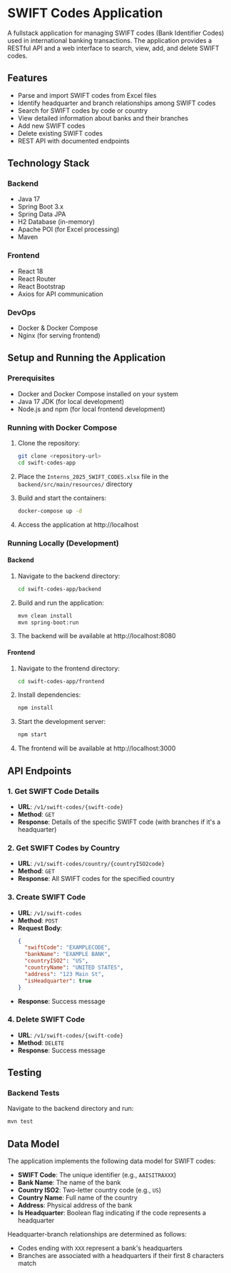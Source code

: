 # SWIFT Codes Application

A fullstack application for managing SWIFT codes (Bank Identifier Codes) used in international banking transactions. The application provides a RESTful API and a web interface to search, view, add, and delete SWIFT codes.

## Features

- Parse and import SWIFT codes from Excel files
- Identify headquarter and branch relationships among SWIFT codes
- Search for SWIFT codes by code or country
- View detailed information about banks and their branches
- Add new SWIFT codes
- Delete existing SWIFT codes
- REST API with documented endpoints

## Technology Stack

### Backend
- Java 17
- Spring Boot 3.x
- Spring Data JPA
- H2 Database (in-memory)
- Apache POI (for Excel processing)
- Maven

### Frontend
- React 18
- React Router
- React Bootstrap
- Axios for API communication

### DevOps
- Docker & Docker Compose
- Nginx (for serving frontend)


## Setup and Running the Application

### Prerequisites
- Docker and Docker Compose installed on your system
- Java 17 JDK (for local development)
- Node.js and npm (for local frontend development)

### Running with Docker Compose

1. Clone the repository:
   ```bash
   git clone <repository-url>
   cd swift-codes-app
   ```

2. Place the `Interns_2025_SWIFT_CODES.xlsx` file in the `backend/src/main/resources/` directory

3. Build and start the containers:
   ```bash
   docker-compose up -d
   ```

4. Access the application at http://localhost

### Running Locally (Development)

#### Backend

1. Navigate to the backend directory:
   ```bash
   cd swift-codes-app/backend
   ```

2. Build and run the application:
   ```bash
   mvn clean install
   mvn spring-boot:run
   ```

3. The backend will be available at http://localhost:8080

#### Frontend

1. Navigate to the frontend directory:
   ```bash
   cd swift-codes-app/frontend
   ```

2. Install dependencies:
   ```bash
   npm install
   ```

3. Start the development server:
   ```bash
   npm start
   ```

4. The frontend will be available at http://localhost:3000

## API Endpoints

### 1. Get SWIFT Code Details

- **URL**: `/v1/swift-codes/{swift-code}`
- **Method**: `GET`
- **Response**: Details of the specific SWIFT code (with branches if it's a headquarter)

### 2. Get SWIFT Codes by Country

- **URL**: `/v1/swift-codes/country/{countryISO2code}`
- **Method**: `GET`
- **Response**: All SWIFT codes for the specified country

### 3. Create SWIFT Code

- **URL**: `/v1/swift-codes`
- **Method**: `POST`
- **Request Body**:
  ```json
  {
    "swiftCode": "EXAMPLECODE",
    "bankName": "EXAMPLE BANK",
    "countryISO2": "US",
    "countryName": "UNITED STATES",
    "address": "123 Main St",
    "isHeadquarter": true
  }
  ```
- **Response**: Success message

### 4. Delete SWIFT Code

- **URL**: `/v1/swift-codes/{swift-code}`
- **Method**: `DELETE`
- **Response**: Success message

## Testing

### Backend Tests

Navigate to the backend directory and run:
```bash
mvn test
```

## Data Model

The application implements the following data model for SWIFT codes:

- **SWIFT Code**: The unique identifier (e.g., `AAISITRAXXX`)
- **Bank Name**: The name of the bank
- **Country ISO2**: Two-letter country code (e.g., `US`)
- **Country Name**: Full name of the country
- **Address**: Physical address of the bank
- **Is Headquarter**: Boolean flag indicating if the code represents a headquarter

Headquarter-branch relationships are determined as follows:
- Codes ending with `XXX` represent a bank's headquarters
- Branches are associated with a headquarters if their first 8 characters match